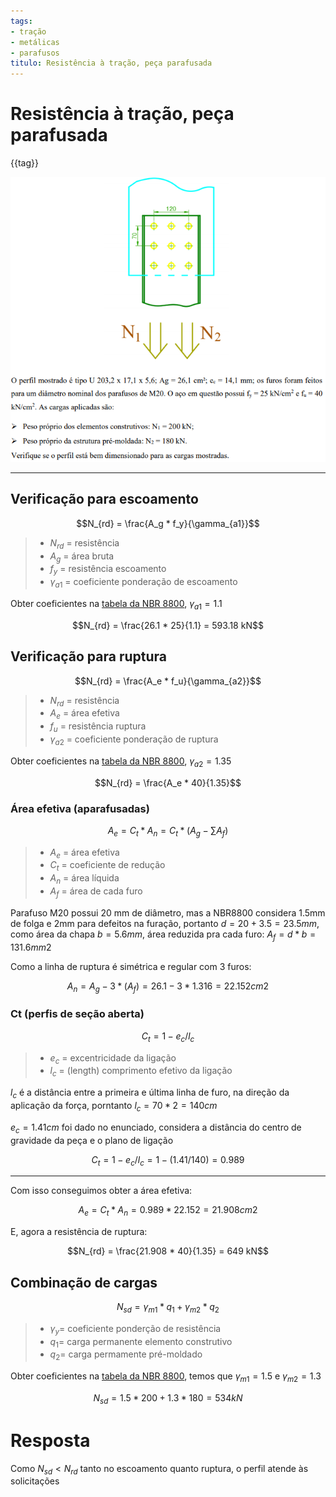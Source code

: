 ```yaml
---
tags:
- tração
- metálicas
- parafusos
titulo: Resistência à tração, peça parafusada  
---
```


# Resistência à tração, peça parafusada

<v-chip v-for="tag in $frontmatter.tags"> {{tag}}</v-chip>

![momento fletores usuais](./met_001.png)

---

## Verificação para escoamento

$$N_{rd} = \frac{A_g * f_y}{\gamma_{a1}}$$

> - $N_{rd}$ = resistência 
> - $A_g$ = área bruta
> - $f_y$ = resistência escoamento
> - $\gamma_{a1}$ = coeficiente ponderação de escoamento

Obter coeficientes na [tabela da NBR 8800](/metalicas/tabelas.html#.html), $\gamma_{a1} = 1.1$

$$N_{rd} = \frac{26.1 * 25}{1.1} = 593.18 kN$$

## Verificação para ruptura

$$N_{rd} = \frac{A_e * f_u}{\gamma_{a2}}$$

> - $N_{rd}$ = resistência 
> - $A_e$ = área efetiva
> - $f_u$ = resistência ruptura
> - $\gamma_{a2}$ = coeficiente ponderação de ruptura

Obter coeficientes na [tabela da NBR 8800](/metalicas/tabelas.html#), $\gamma_{a2} = 1.35$

$$N_{rd} = \frac{A_e * 40}{1.35}$$

### Área efetiva (aparafusadas)

$$A_e = C_t * A_n = C_t * (A_g - \sum A_f)$$

> - $A_e$ = área efetiva
> - $C_t$ = coeficiente de redução
> - $A_n$ = área líquida
> - $A_f$ = área de cada furo

Parafuso M20 possui 20 mm de diâmetro, mas a NBR8800 considera 1.5mm de folga e 2mm para defeitos na furação, portanto $d = 20 + 3.5 = 23.5 mm$, como área da chapa $b = 5.6mm$, área reduzida pra cada furo: $A_f = d*b = 131.6 mm2$

Como a linha de ruptura é simétrica e regular com 3 furos:

$$A_n = A_g - 3 * (A_f) = 26.1 - 3 * 1.316 = 22.152 cm2$$

### Ct (perfis de seção aberta)

$$C_t = 1 - e_c / l_c$$

> - $e_c$ = excentricidade da ligação
> - $l_c$ = (length) comprimento efetivo da ligação

$l_c$ é a distância entre a primeira e última linha de furo, na direção da aplicação da força, porntanto $l_c = 70*2 = 140 cm$

$e_c = 1.41 cm$ foi dado no enunciado, considera a distância do centro de gravidade da peça e o plano de ligação

$$C_t = 1 - e_c / l_c = 1 - (1.41 / 140) = 0.989$$

--- 

Com isso conseguimos obter a área efetiva:

$$A_e = C_t * A_n = 0.989 * 22.152 = 21.908 cm2$$

E, agora a resistência de ruptura:

$$N_{rd} = \frac{21.908 * 40}{1.35} = 649 kN$$

## Combinação de cargas

$$N_{sd} = \gamma_{m1} * q_1 + \gamma_{m2} * q_2$$

> - $\gamma_y =$ coeficiente ponderção de resistência
> - $q_1 =$ carga permanente elemento construtivo
> - $q_2 =$ carga permamente pré-moldado

Obter coeficientes na [tabela da NBR 8800](/metalicas/tabelas.html#), temos que $\gamma_{m1} = 1.5$ e $\gamma_{m2} = 1.3$ 

$$N_{sd} = 1.5 * 200 + 1.3 * 180 = 534 kN$$

# Resposta

Como $N_{sd} < N_{rd}$ tanto no escoamento quanto ruptura, o perfil atende às solicitações